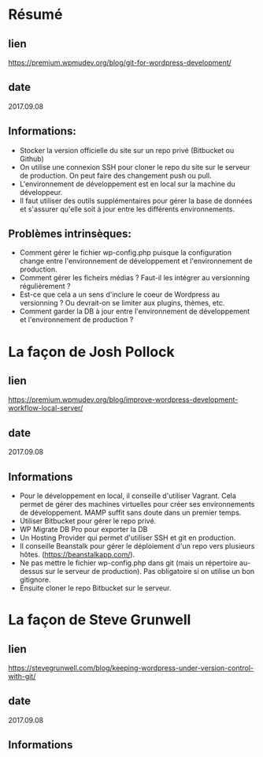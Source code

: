 # Résumé

## lien
https://premium.wpmudev.org/blog/git-for-wordpress-development/
	
## date 
2017.09.08
	
## Informations:
- Stocker la version officielle du site sur un repo privé (Bitbucket ou Github)
- On utilise une connexion SSH pour cloner le repo du site sur le serveur
de production. On peut faire des changement push ou pull. 
- L'environnement de développement est en local sur la machine du développeur.
- Il faut utiliser des outils supplémentaires pour gérer la base de données et s'assurer qu'elle soit à jour entre les différents environnements.

	
## Problèmes intrinsèques:
- Comment gérer le fichier wp-config.php puisque la configuration change entre l'environnement de développement et l'environnement de production.
- Comment gérer les ficheirs médias ? Faut-il les intégrer au versionning régulièrement ?
- Est-ce que cela a un sens d'inclure le coeur de Wordpress au versionning ? Ou devrait-on se limiter aux plugins, thèmes, etc.
- Comment garder la DB à jour entre l'environnement de développement et  l'environnement de production ? 


# La façon de Josh Pollock
## lien
https://premium.wpmudev.org/blog/improve-wordpress-development-workflow-local-server/

## date
2017.09.08

## Informations
- Pour le développement en local, il conseille d'utiliser Vagrant. Cela permet de gérer des machines virtuelles pour créer ses environnements de développement. MAMP suffit sans doute dans un premier temps. 
- Utiliser Bitbucket pour gérer le repo privé.
- WP Migrate DB Pro pour exporter la DB
- Un Hosting Provider qui permet d'utiliser SSH et git en production.
- Il conseille Beanstalk pour gérer le déploiement d'un repo vers plusieurs hôtes. (https://beanstalkapp.com/).
- Ne pas mettre le fichier wp-config.php dans git (mais un répertoire au-dessus sur le serveur de production). Pas obligatoire si on utilise un bon gitignore.
- Ensuite cloner le repo Bitbucket sur le serveur.


# La façon de Steve Grunwell
## lien
https://stevegrunwell.com/blog/keeping-wordpress-under-version-control-with-git/

## date
2017.09.08

## Informations














